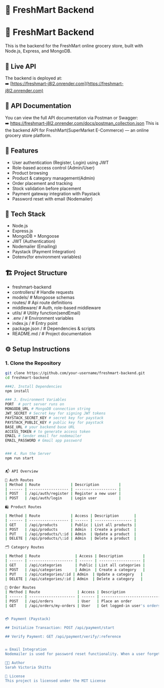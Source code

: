 # 🛒 FreshMart Backend
# 🛒 FreshMart Backend

This is the backend for the FreshMart online grocery store, built with Node.js, Express, and MongoDB.

## 🚀 Live API

The backend is deployed at:  
➡️ [https://freshmart-j8l2.onrender.com](https://freshmart-j8l2.onrender.com)

## 📄 API Documentation

You can view the full API documentation via Postman or Swagger:  
➡️ https://freshmart-j8l2.onrender.com/docs/postman_collection.json
This is the backend API for FreshMart(SuperMarket E-Commerce) — an online grocery store platform.

## 🚀 Features

- User authentication (Register, Login) using JWT
- Role-based access control (Admin/User)
- Product browsing
- Product & category management(Admin)
- Order placement and tracking
- Stock validation before placement
- Payment gateway integration with Paystack
- Password reset with email (Nodemailer)

## 🧰 Tech Stack

- Node.js
- Express.js
- MongoDB + Mongoose
- JWT (Authentication)
- Nodemailer (Emailing)
- Paystack (Payment Integration)
- Dotenv(for environment variables)

## 🏗️ Project Structure
- freshmart-backend
- controllers/ # Handle requests 
- models/ # Mongoose schemas
- routes/ # Api route definitions
- middleware/ # Auth, role-based middleware
- utils/ # Utility function(sendEmail)
- .env / # Environment variables
- index.js / # Entry point
- package.json / # Dependencies & scripts
- README.md / # Project documentation



## ⚙️ Setup Instructions

### 1. Clone the Repository
```bash
git clone https://github.com/your-username/freshmart-backend.git
cd freshmart-backend

###2. Install Dependencies
npm install 

### 3. Environment Variables
PORT  # port server runs on
MONGODB_URL # MongoDB connection string
JWT_SECRET # Secret key for signing JWT tokens
PAYSTACK_SECRET_KEY # secret key for paystack
PAYSTACK_PUBLIC_KEY # public key for paystack
BASE_URL # your backend base URL 
ACCESS_TOKEN # to generate access token
EMAIL # Sender email for nodemailer
EMAIL_PASSWORD # Gmail app password


### 4. Run the Server
npm run start


📬 API Overview

🔐 Auth Routes
| Method | Route              | Description         |
| ------ | ------------------ | ------------------- |
| POST   | /api/auth/register | Register a new user |
| POST   | /api/auth/login    | Login user          |

🛍️ Product Routes

| Method | Route              | Access | Description       |
| ------ | ------------------ | ------ | ----------------- |
| GET    | /api/products      | Public | List all products |
| POST   | /api/products      | Admin  | Create a product  |
| PUT    | /api/products/\:id | Admin  | Update a product  |
| DELETE | /api/products/\:id | Admin  | Delete a product  |

🗂️ Category Routes

| Method | Route                | Access | Description         |
| ------ | -------------------- | ------ | ------------------- |
| GET    | /api/categories      | Public | List all categories |
| POST   | /api/categories      | Admin  | Create a category   |
| PUT    | /api/categories/:id | Admin  | Update a category   |
| DELETE | /api/categories/:id | Admin  | Delete a category   |

🧾 Order Routes
| Method | Route                 | Access | Description                 |
| ------ | --------------------- | ------ | --------------------------- |
| POST   | /api/orders           | User   | Place an order              |
| GET    | /api/orders/my-orders | User   | Get logged-in user's orders |


💳 Payment (Paystack)

## Initialize Transaction: POST /api/payment/start

## Verify Payment: GET /api/payment/verify/:reference


✉️ Email Integration
Nodemailer is used for password reset functionality. When a user forgets their password, an email is sent with a reset link using Gmail SMTP.

🧑‍💻 Author
Sarah Victoria Shittu

📄 License
This project is licensed under the MIT License

